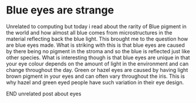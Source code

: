 # Blue eyes are strange

Unrelated to computing but today i read about the rarity of Blue pigment in the world and how almost all blue comes from microstructures in the material reflecting back the blue light. This brought me to the question how are blue eyes made. What is striking with this is that blue eyes are caused by there being no pigment in the stroma and so the blue is reflected just like other species. What is interesting though is that blue eyes are unique in that your eye colour depends on the amount of light in the environment and can change throughout the day. Green or hazel eyes are caused by having light brown pigment in your eyes and can often vary throughout the iris. This is why hazel and green eyed people have such variation in their eye design. 

END unrelated post about eyes
